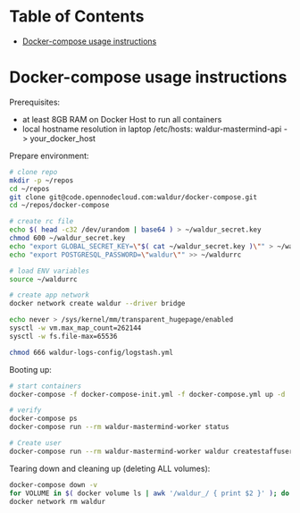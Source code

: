 Table of Contents
=================

   * [Docker-compose usage instructions](#docker-compose-usage-instructions)

# Docker-compose usage instructions

Prerequisites:
* at least 8GB RAM on Docker Host to run all containers
* local hostname resolution in laptop /etc/hosts: waldur-mastermind-api -> your_docker_host

Prepare environment:
```bash
# clone repo
mkdir -p ~/repos
cd ~/repos
git clone git@code.opennodecloud.com:waldur/docker-compose.git
cd ~/repos/docker-compose

# create rc file
echo $( head -c32 /dev/urandom | base64 ) > ~/waldur_secret.key
chmod 600 ~/waldur_secret.key
echo "export GLOBAL_SECRET_KEY=\"$( cat ~/waldur_secret.key )\"" > ~/waldurrc
echo "export POSTGRESQL_PASSWORD=\"waldur\"" >> ~/waldurrc

# load ENV variables
source ~/waldurrc

# create app network
docker network create waldur --driver bridge

echo never > /sys/kernel/mm/transparent_hugepage/enabled
sysctl -w vm.max_map_count=262144
sysctl -w fs.file-max=65536

chmod 666 waldur-logs-config/logstash.yml
```

Booting up:
```bash
# start containers
docker-compose -f docker-compose-init.yml -f docker-compose.yml up -d

# verify
docker-compose ps
docker-compose run --rm waldur-mastermind-worker status

# Create user
docker-compose run --rm waldur-mastermind-worker waldur createstaffuser -u admin -p password

```

Tearing down and cleaning up (deleting ALL volumes):
```bash
docker-compose down -v
for VOLUME in $( docker volume ls | awk '/waldur_/ { print $2 }' ); do docker volume rm $VOLUME; done
docker network rm waldur
```
